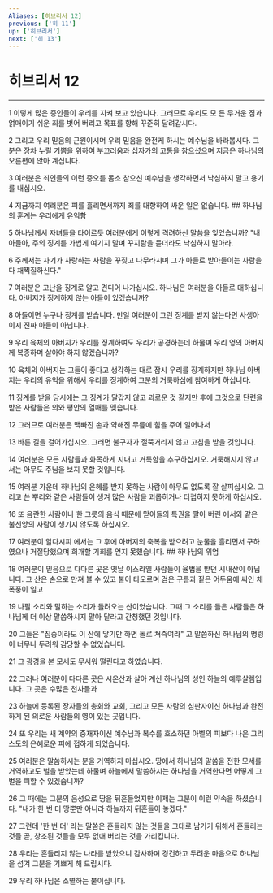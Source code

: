 ```yaml
---
Aliases: [히브리서 12]
previous: ['히 11']
up: ['히브리서']
next: ['히 13']
---
```

# 히브리서 12

***


1 이렇게 많은 증인들이 우리를 지켜 보고 있습니다. 그러므로 우리도 모 든 무거운 짐과 얽매이기 쉬운 죄를 벗어 버리고 목표를 향해 꾸준히 달려갑시다. 

2 그리고 우리 믿음의 근원이시며 우리 믿음을 완전케 하시는 예수님을 바라봅시다. 그분은 장차 누릴 기쁨을 위하여 부끄러움과 십자가의 고통을 참으셨으며 지금은 하나님의 오른편에 앉아 계십니다. 

3 여러분은 죄인들의 이런 증오를 몸소 참으신 예수님을 생각하면서 낙심하지 말고 용기를 내십시오. 

4 지금까지 여러분은 피를 흘리면서까지 죄를 대항하여 싸운 일은 없습니다. ## 하나님의 훈계는 우리에게 유익함 

5 하나님께서 자녀들을 타이르듯 여러분에게 이렇게 격려하신 말씀을 잊었습니까? "내 아들아, 주의 징계를 가볍게 여기지 말며 꾸지람을 듣더라도 낙심하지 말아라. 

6 주께서는 자기가 사랑하는 사람을 꾸짖고 나무라시며 그가 아들로 받아들이는 사람을 다 채찍질하신다." 

7 여러분은 고난을 징계로 알고 견디어 나가십시오. 하나님은 여러분을 아들로 대하십니다. 아버지가 징계하지 않는 아들이 있겠습니까? 

8 아들이면 누구나 징계를 받습니다. 만일 여러분이 그런 징계를 받지 않는다면 사생아이지 진짜 아들이 아닙니다. 

9 우리 육체의 아버지가 우리를 징계하여도 우리가 공경하는데 하물며 우리 영의 아버지께 복종하며 살아야 하지 않겠습니까? 

10 육체의 아버지는 그들이 좋다고 생각하는 대로 잠시 우리를 징계하지만 하나님 아버지는 우리의 유익을 위해서 우리를 징계하여 그분의 거룩하심에 참여하게 하십니다. 

11 징계를 받을 당시에는 그 징계가 달갑지 않고 괴로운 것 같지만 후에 그것으로 단련을 받은 사람들은 의와 평안의 열매를 맺습니다. 

12 그러므로 여러분은 맥빠진 손과 약해진 무릎에 힘을 주어 일어나서 

13 바른 길을 걸어가십시오. 그러면 불구자가 절뚝거리지 않고 고침을 받을 것입니다. 

14 여러분은 모든 사람들과 화목하게 지내고 거룩함을 추구하십시오. 거룩해지지 않고서는 아무도 주님을 보지 못할 것입니다. 

15 여러분 가운데 하나님의 은혜를 받지 못하는 사람이 아무도 없도록 잘 살피십시오. 그리고 쓴 뿌리와 같은 사람들이 생겨 많은 사람을 괴롭히거나 더럽히지 못하게 하십시오. 

16 또 음란한 사람이나 한 그릇의 음식 때문에 맏아들의 특권을 팔아 버린 에서와 같은 불신앙의 사람이 생기지 않도록 하십시오. 

17 여러분이 알다시피 에서는 그 후에 아버지의 축복을 받으려고 눈물을 흘리면서 구하였으나 거절당했으며 회개할 기회를 얻지 못했습니다. ## 하나님의 위엄 

18 여러분이 믿음으로 다다른 곳은 옛날 이스라엘 사람들이 율법을 받던 시내산이 아닙니다. 그 산은 손으로 만져 볼 수 있고 불이 타오르며 검은 구름과 짙은 어두움에 싸인 채 폭풍이 일고 

19 나팔 소리와 말하는 소리가 들려오는 산이었습니다. 그때 그 소리를 들은 사람들은 하나님께 더 이상 말씀하시지 말아 달라고 간청했던 것입니다. 

20 그들은 "짐승이라도 이 산에 닿기만 하면 돌로 쳐죽여라" 고 말씀하신 하나님의 명령이 너무나 두려워 감당할 수 없었습니다. 

21 그 광경을 본 모세도 무서워 떨린다고 하였습니다. 

22 그러나 여러분이 다다른 곳은 시온산과 살아 계신 하나님의 성인 하늘의 예루살렘입니다. 그 곳은 수많은 천사들과 

23 하늘에 등록된 장자들의 총회와 교회, 그리고 모든 사람의 심판자이신 하나님과 완전하게 된 의로운 사람들의 영이 있는 곳입니다. 

24 또 우리는 새 계약의 중재자이신 예수님과 복수를 호소하던 아벨의 피보다 나은 그리스도의 은혜로운 피에 접하게 되었습니다. 

25 여러분은 말씀하시는 분을 거역하지 마십시오. 땅에서 하나님의 말씀을 전한 모세를 거역하고도 벌을 받았는데 하물며 하늘에서 말씀하시는 하나님을 거역한다면 어떻게 그 벌을 피할 수 있겠습니까? 

26 그 때에는 그분의 음성으로 땅을 뒤흔들었지만 이제는 그분이 이런 약속을 하셨습니다. "내가 한 번 더 땅뿐만 아니라 하늘까지 뒤흔들어 놓겠다." 

27 그런데 '한 번 더' 라는 말씀은 흔들리지 않는 것들을 그대로 남기기 위해서 흔들리는 것들 곧, 창조된 것들을 모두 없애 버리는 것을 가리킵니다. 

28 우리는 흔들리지 않는 나라를 받았으니 감사하며 경건하고 두려운 마음으로 하나님을 섬겨 그분을 기쁘게 해 드립시다. 

29 우리 하나님은 소멸하는 불이십니다.

